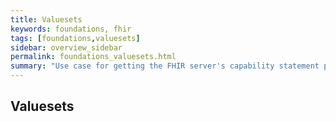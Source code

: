 ```yaml
---
title: Valuesets
keywords: foundations, fhir
tags: [foundations,valuesets]
sidebar: overview_sidebar
permalink: foundations_valuesets.html
summary: "Use case for getting the FHIR server's capability statement profile."
---
```


## Valuesets ##


